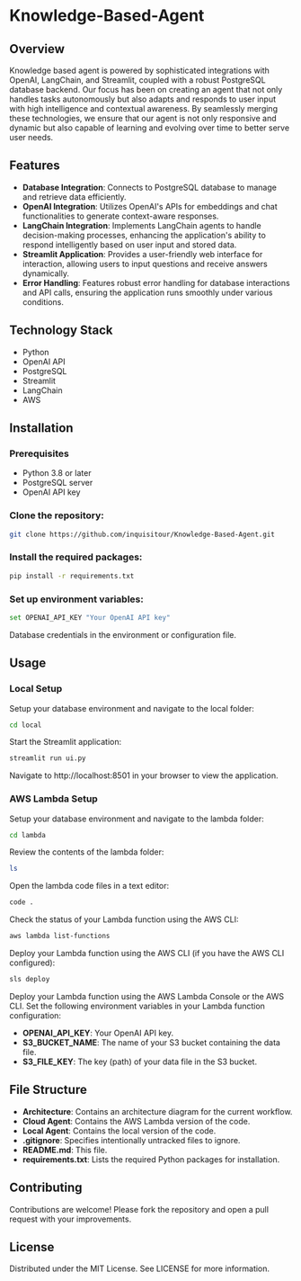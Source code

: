 # Knowledge-Based-Agent

## Overview
Knowledge based agent is powered by sophisticated integrations with OpenAI, LangChain, and Streamlit, coupled with a robust PostgreSQL database backend. Our focus has been on creating an agent that not only handles tasks autonomously but also adapts and responds to user input with high intelligence and contextual awareness. By seamlessly merging these technologies, we ensure that our agent is not only responsive and dynamic but also capable of learning and evolving over time to better serve user needs.
## Features
- **Database Integration**: Connects to PostgreSQL database to manage and retrieve data efficiently.
- **OpenAI Integration**: Utilizes OpenAI's APIs for embeddings and chat functionalities to generate context-aware responses.
- **LangChain Integration**: Implements LangChain agents to handle decision-making processes, enhancing the application's ability to respond intelligently based on user input and stored data.
- **Streamlit Application**: Provides a user-friendly web interface for interaction, allowing users to input questions and receive answers dynamically.
- **Error Handling**: Features robust error handling for database interactions and API calls, ensuring the application runs smoothly under various conditions.
  
## Technology Stack
- Python
- OpenAI API
- PostgreSQL
- Streamlit
- LangChain
- AWS

## Installation

### Prerequisites
- Python 3.8 or later
- PostgreSQL server
- OpenAI API key

### Clone the repository:
```bash
git clone https://github.com/inquisitour/Knowledge-Based-Agent.git
```

### Install the required packages:
```bash
pip install -r requirements.txt
```
### Set up environment variables:
```bash
set OPENAI_API_KEY "Your OpenAI API key"
```
Database credentials in the environment or configuration file.

## Usage
### Local Setup
Setup your database environment and navigate to the local folder:
```bash
cd local
```
Start the Streamlit application:
```bash
streamlit run ui.py
```
Navigate to http://localhost:8501 in your browser to view the application.

### AWS Lambda Setup
Setup your database environment and navigate to the lambda folder:
```bash
cd lambda
```
Review the contents of the lambda folder:
```bash
ls
```
Open the lambda code files in a text editor:
```bash
code .
```
Check the status of your Lambda function using the AWS CLI:
```bash
aws lambda list-functions
```
Deploy your Lambda function using the AWS CLI (if you have the AWS CLI configured):
```bash
sls deploy
```
Deploy your Lambda function using the AWS Lambda Console or the AWS CLI.
Set the following environment variables in your Lambda function configuration:
- **OPENAI_API_KEY**: Your OpenAI API key.
- **S3_BUCKET_NAME**: The name of your S3 bucket containing the data file.
- **S3_FILE_KEY**: The key (path) of your data file in the S3 bucket.

## File Structure
- **Architecture**: Contains an architecture diagram for the current workflow.
- **Cloud Agent**: Contains the AWS Lambda version of the code.
- **Local Agent**: Contains the local version of the code.
- **.gitignore**: Specifies intentionally untracked files to ignore.
- **README.md**: This file.
- **requirements.txt**: Lists the required Python packages for installation.


## Contributing
Contributions are welcome! Please fork the repository and open a pull request with your improvements.

## License
Distributed under the MIT License. See LICENSE for more information.


